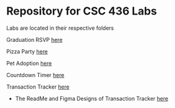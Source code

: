 # Repository for CSC 436 Labs 
Labs are located in their respective folders

Graduation RSVP [here](GraduationRSVP)

Pizza Party [here](PizzaParty/)

Pet Adoption [here](PetAdoption/)

Countdown Timer [here](CountdownTimer/)

Transaction Tracker [here](TransactionTracker/)
- The ReadMe and Figma Designs of Transaction Tracker [here](TransactionTrackerDetails/)